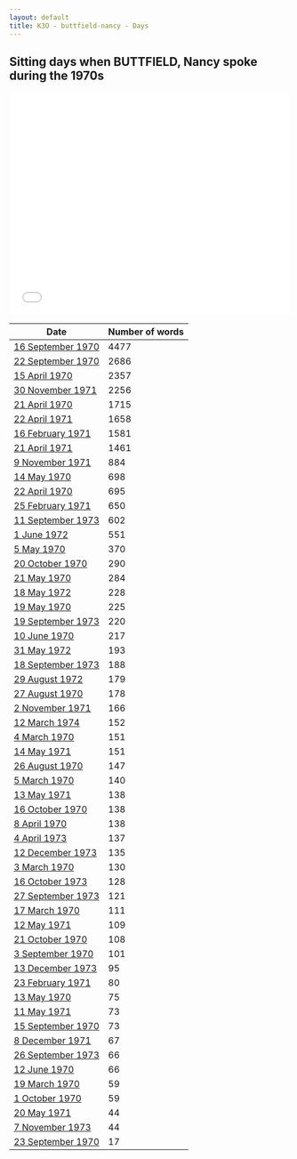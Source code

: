 ```yaml
---
layout: default
title: K3O - buttfield-nancy - Days
---
```

## Sitting days when BUTTFIELD, Nancy spoke during the 1970s

<iframe width="100%" height="400" frameborder="0" scrolling="no" src="//plot.ly/~wragge/947.embed"></iframe>

| Date | Number of words |
|--------------|----------------|
|[16 September 1970](https://historichansard.net/senate/1970/19700916_senate_27_s45/)|4477|
|[22 September 1970](https://historichansard.net/senate/1970/19700922_senate_27_s45/)|2686|
|[15 April 1970](https://historichansard.net/senate/1970/19700415_senate_27_s43/)|2357|
|[30 November 1971](https://historichansard.net/senate/1971/19711130_senate_27_s50/)|2256|
|[21 April 1970](https://historichansard.net/senate/1970/19700421_senate_27_s43/)|1715|
|[22 April 1971](https://historichansard.net/senate/1971/19710422_senate_27_s47/)|1658|
|[16 February 1971](https://historichansard.net/senate/1971/19710216_senate_27_s47/)|1581|
|[21 April 1971](https://historichansard.net/senate/1971/19710421_senate_27_s47/)|1461|
|[9 November 1971](https://historichansard.net/senate/1971/19711109_senate_27_s50/)|884|
|[14 May 1970](https://historichansard.net/senate/1970/19700514_senate_27_s44/)|698|
|[22 April 1970](https://historichansard.net/senate/1970/19700422_senate_27_s43/)|695|
|[25 February 1971](https://historichansard.net/senate/1971/19710225_senate_27_s47/)|650|
|[11 September 1973](https://historichansard.net/senate/1973/19730911_senate_28_s57/)|602|
|[1 June 1972](https://historichansard.net/senate/1972/19720601_senate_27_s52/)|551|
|[5 May 1970](https://historichansard.net/senate/1970/19700505_senate_27_s43/)|370|
|[20 October 1970](https://historichansard.net/senate/1970/19701020_senate_27_s46/)|290|
|[21 May 1970](https://historichansard.net/senate/1970/19700521_senate_27_s44/)|284|
|[18 May 1972](https://historichansard.net/senate/1972/19720518_senate_27_s52/)|228|
|[19 May 1970](https://historichansard.net/senate/1970/19700519_senate_27_s44/)|225|
|[19 September 1973](https://historichansard.net/senate/1973/19730919_senate_28_s57/)|220|
|[10 June 1970](https://historichansard.net/senate/1970/19700610_senate_27_s44/)|217|
|[31 May 1972](https://historichansard.net/senate/1972/19720531_senate_27_s52/)|193|
|[18 September 1973](https://historichansard.net/senate/1973/19730918_senate_28_s57/)|188|
|[29 August 1972](https://historichansard.net/senate/1972/19720829_senate_27_s53/)|179|
|[27 August 1970](https://historichansard.net/senate/1970/19700827_senate_27_s45/)|178|
|[2 November 1971](https://historichansard.net/senate/1971/19711102_senate_27_s50/)|166|
|[12 March 1974](https://historichansard.net/senate/1974/19740312_senate_28_s59/)|152|
|[4 March 1970](https://historichansard.net/senate/1970/19700304_senate_27_s43/)|151|
|[14 May 1971](https://historichansard.net/senate/1971/19710514_senate_27_s48/)|151|
|[26 August 1970](https://historichansard.net/senate/1970/19700826_senate_27_s45/)|147|
|[5 March 1970](https://historichansard.net/senate/1970/19700305_senate_27_s43/)|140|
|[13 May 1971](https://historichansard.net/senate/1971/19710513_senate_27_s48/)|138|
|[16 October 1970](https://historichansard.net/senate/1970/19701016_senate_27_s46/)|138|
|[8 April 1970](https://historichansard.net/senate/1970/19700408_senate_27_s43/)|138|
|[4 April 1973](https://historichansard.net/senate/1973/19730404_senate_28_s55/)|137|
|[12 December 1973](https://historichansard.net/senate/1973/19731212_senate_28_s58/)|135|
|[3 March 1970](https://historichansard.net/senate/1970/19700303_senate_27_s43/)|130|
|[16 October 1973](https://historichansard.net/senate/1973/19731016_senate_28_s57/)|128|
|[27 September 1973](https://historichansard.net/senate/1973/19730927_senate_28_s57/)|121|
|[17 March 1970](https://historichansard.net/senate/1970/19700317_senate_27_s43/)|111|
|[12 May 1971](https://historichansard.net/senate/1971/19710512_senate_27_s48/)|109|
|[21 October 1970](https://historichansard.net/senate/1970/19701021_senate_27_s46/)|108|
|[3 September 1970](https://historichansard.net/senate/1970/19700903_senate_27_s45/)|101|
|[13 December 1973](https://historichansard.net/senate/1973/19731213_senate_28_s58/)|95|
|[23 February 1971](https://historichansard.net/senate/1971/19710223_senate_27_s47/)|80|
|[13 May 1970](https://historichansard.net/senate/1970/19700513_senate_27_s44/)|75|
|[11 May 1971](https://historichansard.net/senate/1971/19710511_senate_27_s48/)|73|
|[15 September 1970](https://historichansard.net/senate/1970/19700915_senate_27_s45/)|73|
|[8 December 1971](https://historichansard.net/senate/1971/19711208_senate_27_s50/)|67|
|[26 September 1973](https://historichansard.net/senate/1973/19730926_senate_28_s57/)|66|
|[12 June 1970](https://historichansard.net/senate/1970/19700612_senate_27_s44/)|66|
|[19 March 1970](https://historichansard.net/senate/1970/19700319_senate_27_s43/)|59|
|[1 October 1970](https://historichansard.net/senate/1970/19701001_senate_27_s45/)|59|
|[20 May 1971](https://historichansard.net/senate/1971/19710520_senate_27_s48/)|44|
|[7 November 1973](https://historichansard.net/senate/1973/19731107_senate_28_s58/)|44|
|[23 September 1970](https://historichansard.net/senate/1970/19700923_senate_27_s45/)|17|
